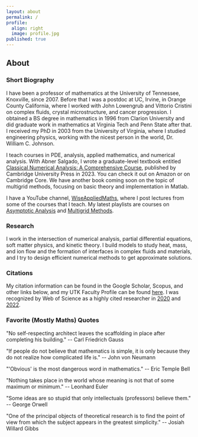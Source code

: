 ```yaml
---
layout: about
permalink: /
profile:
  align: right
  image: profile.jpg
published: true
---
```


## About

### Short Biography
I have been a professor of mathematics at the University of Tennessee, Knoxville, since 2007. Before that I was a postdoc at UC, Irvine, in Orange County California, where I worked with John Lowengrub and Vittorio Cristini on complex fluids, crystal microstructure, and cancer progression. I obtained a BS degree in mathematics in 1996 from Clarion University and did graduate work in mathematics at Virginia Tech and Penn State after that. I received my PhD in 2003 from the University of Virginia, where I studied engineering physics, working with the nicest person in the world, Dr. William C. Johnson.

I teach courses in PDE, analysis, applied mathematics, and numerical analysis. With Abner Salgado, I wrote a graduate-level textbook entitled [Classical Numerical Analysis: A Comprehensive Course](https://doi.org/10.1017/9781108942607), published by Cambridge University Press in 2023. You can check it out on Amazon or on Cambridge Core. We have another book coming soon on the topic of multigrid methods, focusing on basic theory and implementation in Matlab.

I have a YouTube channel, [WiseAppliedMaths](http://www.youtube.com/@WiseAppliedMaths), where I post lectures from some of the courses that I teach. My latest playlists are courses on [Asymptotic Analysis](https://youtube.com/playlist?list=PLRC4Oo56zlKnNSCDSSny82UppC2-sCpeW&si=yZ-ix4LtlLVWlb5B) and [Multigrid Methods](https://youtube.com/playlist?list=PLRC4Oo56zlKk4oq6_nl38iy_R-12oOXj4&si=x_30AKDhYsrRKxJj).

### Research
I work in the intersection of numerical analysis, partial differential equations, soft matter physics, and kinetic theory. I build models to study heat, mass, and ion flow and the formation of interfaces in complex fluids and materials, and I try to design efficient numerical methods to get approximate solutions.

### Citations
My citation information can be found in the Google Scholar, Scopus, and other links below, and my UTK Faculty Profile can be found [here](https://faculty.utk.edu/Steven.Wise). I was recognized by Web of Science as a highly cited researcher in [2020](https://recognition.webofscience.com/awards/highly-cited/2020/) and [2022](https://recognition.webofscience.com/awards/highly-cited/2022/). 

### Favorite (Mostly Maths) Quotes

"No self-respecting architect leaves the scaffolding in place after completing his building." -- Carl Friedrich Gauss

"If people do not believe that mathematics is simple, it is only because they do not realize how complicated life is." -- John von Neumann

"'Obvious' is the most dangerous word in mathematics." -- Eric Temple Bell

"Nothing takes place in the world whose meaning is not that of some maximum or minimum." -- Leonhard Euler

"Some ideas are so stupid that only intellectuals (professors) believe them." -- George Orwell

"One of the principal objects of theoretical research is to find the point of view from which the subject appears in the greatest simplicity." -- Josiah Willard Gibbs



